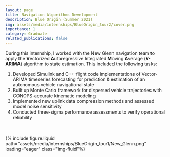 ```yaml
---
layout: page
title: Navigation Algorithms Development
description: Blue Origin (Summer 2021)
img: assets/media/internships/BlueOrigin_tour2/cover.png
importance: 1
category: Graduate
related_publications: false
---
```


During this internship, I worked with the New Glenn navigation team to apply the **V**ectorized **A**uto**r**egressive **I**ntegrated **M**oving **A**verage (**V-ARIMA**) algorithm to state estimation. This included the following tasks:
<ol>
    <li> Developed Simulink and C++ flight code implementations of Vector-ARIMA timeseries forecasting for prediction & estimation of an autonomous vehicle navigational state </li>
    <li> Built up Monte Carlo framework for dispersed vehicle trajectories with CONOPS-accurate kinematic modeling </li>
    <li> Implemented new uplink data compression methods and assessed model noise sensitivity </li>
    <li> Conducted three-sigma performance assessments to verify operational reliability </li>
</ol>
<br/>
<div class="row">
    <div class="col-md-1 mt-3 mt-md-0">&nbsp;</div> <!-- empty space -->
    <div class="col-md-8 mt-3 mt-md-0">
        {% include figure.liquid 
            path="assets/media/internships/BlueOrigin_tour1/New_Glenn.png"
            loading="eager" class="img-fluid"%}
    </div>
    <div class="col-md-1 mt-3 mt-md-0">&nbsp;</div> <!-- empty space -->
</div>